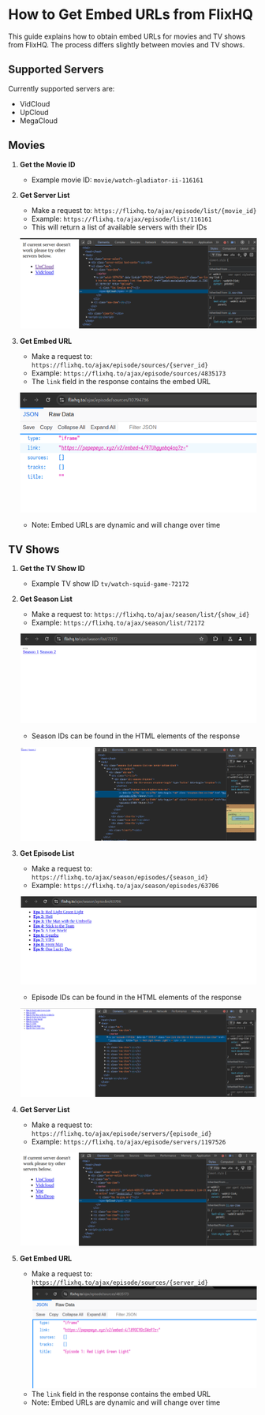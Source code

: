 # How to Get Embed URLs from FlixHQ

This guide explains how to obtain embed URLs for movies and TV shows from FlixHQ. The process differs slightly between movies and TV shows.

## Supported Servers
Currently supported servers are:
- VidCloud
- UpCloud
- MegaCloud

## Movies

1. **Get the Movie ID**
   - Example movie ID:  `movie/watch-gladiator-ii-116161`

2. **Get Server List**
   - Make a request to: `https://flixhq.to/ajax/episode/list/{movie_id}`
   - Example: `https://flixhq.to/ajax/episode/list/116161`
   - This will return a list of available servers with their IDs
   
   ![servers](movie-server-ids.png)

3. **Get Embed URL**
   - Make a request to: `https://flixhq.to/ajax/episode/sources/{server_id}`
   - Example: `https://flixhq.to/ajax/episode/sources/4835173`
   - The `link` field in the response contains the embed URL
   
   ![sources](movie-sources.png)
   
   - Note: Embed URLs are dynamic and will change over time

## TV Shows

1. **Get the TV Show ID**
   - Example TV show ID `tv/watch-squid-game-72172`

2. **Get Season List**
   - Make a request to: `https://flixhq.to/ajax/season/list/{show_id}`
   - Example: `https://flixhq.to/ajax/season/list/72172`
   
   ![seasons](seasons.png)
   
   - Season IDs can be found in the HTML elements of the response
   
   ![seasons](season-ids.png)

3. **Get Episode List**
   - Make a request to: `https://flixhq.to/ajax/season/episodes/{season_id}`
   - Example: `https://flixhq.to/ajax/season/episodes/63706`
   
   ![episodes](episodes.png)
   
   - Episode IDs can be found in the HTML elements of the response
   
   ![episodes](episode-ids.png)

4. **Get Server List**
   - Make a request to: `https://flixhq.to/ajax/episode/servers/{episode_id}`
   - Example: `https://flixhq.to/ajax/episode/servers/1197526`
   
   ![servers](tv-server-ids.png)

5. **Get Embed URL**
   - Make a request to: `https://flixhq.to/ajax/episode/sources/{server_id}`
   ![sources](tv-sources.png)
   - The `link` field in the response contains the embed URL
   - Note: Embed URLs are dynamic and will change over time

